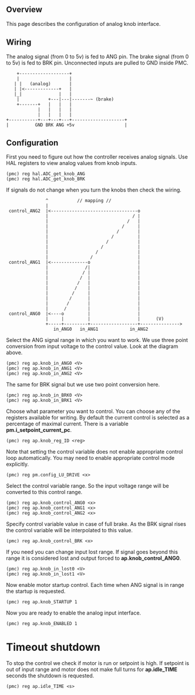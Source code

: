 ## Overview

This page describes the configuration of analog knob interface.

## Wiring

The analog signal (from 0 to 5v) is fed to ANG pin. The brake signal (from 0 to
5v) is fed to BRK pin. Unconnected inputs are pulled to GND inside PMC.

	    +-------------------+
	    |                   |
	   | |   (analog)       |
	   | |<-------------+   |
	   |_|              |   |
	    |           +---|---|-------~ (brake)
	    +-------+   |   |   |
	            |   |   |   |
	            |   |   |   |
	+-----------+---+---+---+--------------------+
	|          GND BRK ANG +5v                   |


## Configuration

First you need to figure out how the controller receives analog signals. Use
HAL registers to view analog values from knob inputs.

	(pmc) reg hal.ADC_get_knob_ANG
	(pmc) reg hal.ADC_get_knob_BRK

If signals do not change when you turn the knobs then check the wiring.

	               ^           // mapping //
	               |
	 control_ANG2  |<---------------------------------o
	               |                                / |
	               |                              /   |
	               |                            /     |
	               |                          /       |
	               |                        /         |
	               |                      /           |
	               |                    /             |
	               |                  /               |
	               |                /                 |
	 control_ANG1  |<--------------o                  |
	               |              /|                  |
	               |             / |                  |
	               |            /  |                  |
	               |           /   |                  |
	               |          /    |                  |
	               |         /     |                  |
	               |        /      |                  |
	               |       /       |                  |
	               |      /        |                  |
	 control_ANG0  |<----o         |                  |
	               |     |         |                  |      (V)
	               +-----+---------+------------------+--------------->
	                  in_ANG0   in_ANG1            in_ANG2

Select the ANG signal range in which you want to work. We use three point
conversion from input voltage to the control value. Look at the diagram above.

	(pmc) reg ap.knob_in_ANG0 <V>
	(pmc) reg ap.knob_in_ANG1 <V>
	(pmc) reg ap.knob_in_ANG2 <V>

The same for BRK signal but we use two point conversion here.

	(pmc) reg ap.knob_in_BRK0 <V>
	(pmc) reg ap.knob_in_BRK1 <V>

Choose what parameter you want to control. You can choose any of the registers
available for writing. By default the current control is selected as a
percentage of maximal current. There is a variable **pm.i_setpoint_current_pc**.

	(pmc) reg ap.knob_reg_ID <reg>

Note that setting the control variable does not enable appropriate control loop
automatically. You may need to enable appropriate control mode explicitly.

	(pmc) reg pm.config_LU_DRIVE <x>

Select the control variable range. So the input voltage range will be converted
to this control range.

	(pmc) reg ap.knob_control_ANG0 <x>
	(pmc) reg ap.knob_control_ANG1 <x>
	(pmc) reg ap.knob_control_ANG2 <x>

Specify control variable value in case of full brake. As the BRK signal rises
the control variable will be interpolated to this value.

	(pmc) reg ap.knob_control_BRK <x>

If you need you can change input lost range. If signal goes beyond this range
it is considered lost and output forced to **ap.knob_control_ANG0**.

	(pmc) reg ap.knob_in_lost0 <V>
	(pmc) reg ap.knob_in_lost1 <V>

Now enable motor startup control. Each time when ANG signal is in range the
startup is requested.

	(pmc) reg ap.knob_STARTUP 1

Now you are ready to enable the analog input interface.

	(pmc) reg ap.knob_ENABLED 1

# Timeout shutdown

To stop the control we check if motor is run or setpoint is high. If setpoint
is out of input range and motor does not make full turns for **ap.idle_TIME**
seconds the shutdown is requested.

	(pmc) reg ap.idle_TIME <s>

